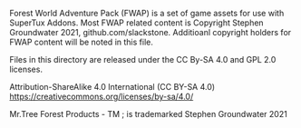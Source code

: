 Forest World Adventure Pack (FWAP) is a set of game assets for use with SuperTux Addons.
Most FWAP related content is Copyright Stephen Groundwater 2021, github.com/slackstone. 
Additioanl copyright holders for FWAP content will be noted in this file.

Files in this directory are released under the CC By-SA 4.0 and GPL 2.0 licenses.

Attribution-ShareAlike 4.0 International (CC BY-SA 4.0)
https://creativecommons.org/licenses/by-sa/4.0/

Mr.Tree Forest Products - TM ; is trademarked Stephen Groundwater 2021 
